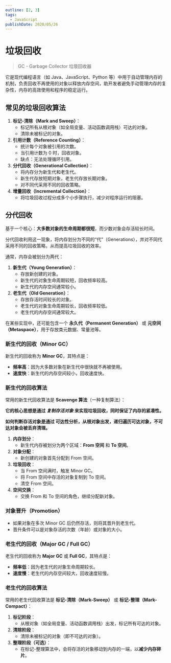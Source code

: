 ```yaml
---
outline: [2, 3]
tags: 
  - JavaScript
publishDate: 2020/05/26
---
```

# 垃圾回收

> GC - Garbage Collector 垃圾回收器
> 

它是现代编程语言（如 Java、JavaScript、Python 等）中用于自动管理内存的机制，负责回收不再使用的对象以释放内存空间，助开发者避免手动管理内存的复杂性，内存的高效使用和程序的稳定运行。

## 常见的垃圾回收算法

1. **标记-清除（Mark and Sweep）**：
    - 标记所有从根对象（如全局变量、活动函数调用栈）可达的对象。
    - 清除未被标记的对象。
2. **引用计数（Reference Counting）**：
    - 统计每个对象被引用的次数。
    - 当引用计数为 0 时，回收对象。
    - 缺点：无法处理循环引用。
3. **分代回收（Generational Collection）**：
    - 将内存分为新生代和老生代。
    - 新生代存放短期对象，老生代存放长期对象。
    - 对不同代采用不同的回收策略。
4. **增量回收（Incremental Collection）**：
    - 将垃圾回收过程分成多个小步骤执行，减少对程序运行的阻塞。

## 分代回收

基于一个核心：**大多数对象的生命周期都很短**，而少数对象会存活较长时间。

分代回收利用这一现象，将内存划分为不同的“代”（Generations），并对不同代采用不同的回收策略，从而提高垃圾回收的效率。

通常，内存会被划分为两代：

1. **新生代（Young Generation）**：
    - 存放新创建的对象。
    - 新生代的对象生命周期较短，回收频率较高。
    - 新生代的内存空间通常较小。
2. **老生代（Old Generation）**：
    - 存放存活时间较长的对象。
    - 老生代的对象生命周期较长，回收频率较低。
    - 老生代的内存空间通常较大。

在某些实现中，还可能包含一个 **永久代（Permanent Generation）** 或 **元空间（Metaspace）**，用于存放类元数据、常量池等。

### **新生代的回收（Minor GC）**

新生代的回收称为 **Minor GC**，其特点是：

- **频率高**：因为大多数对象在新生代中很快就不再被使用。
- **速度快**：新生代的内存空间较小，回收速度快。

### **新生代的回收算法**

常用的新生代回收算法是 **Scavenge 算法**（一种复制算法）：

**它的核心思想是通过 *复制存活对象* 来实现垃圾回收，同时保证了内存的紧凑性。**

**如何判断存活对象是通过 可达性分析，从根对象出发，递归遍历可达对象，不可达对象会被丢弃清理。**

1. **内存划分**：
    - 新生代内存被划分为两个区域：**From 空间** 和 **To 空间**。
2. **对象分配**：
    - 新创建的对象首先分配到 From 空间。
3. **垃圾回收**：
    - 当 From 空间满时，触发 Minor GC。
    - 将 From 空间中存活的对象复制到 To 空间。
    - 清空 From 空间。
4. **空间交换**：
    - 交换 From 和 To 空间的角色，继续分配新对象。

### **对象晋升（Promotion）**

- 如果对象在多次 Minor GC 后仍然存活，则将其晋升到老生代。
- 晋升条件可以是对象存活的次数（年龄）或对象的大小。

### **老生代的回收（Major GC / Full GC）**

老生代的回收称为 **Major GC** 或 **Full GC**，其特点是：

- **频率低**：因为老生代的对象生命周期较长。
- **速度慢**：老生代的内存空间较大，回收速度较慢。

### **老生代的回收算法**

常用的老生代回收算法是 **标记-清除（Mark-Sweep）** 或 **标记-整理（Mark-Compact）**：


1. **标记阶段**：
    - 从根对象（如全局变量、活动函数调用栈）出发，标记所有可达的对象。
2. **清除阶段**：
    - 清除未被标记的对象（即不可达的对象）。
3. **整理阶段（可选）**：
    - 在标记-整理算法中，会将存活的对象移动到内存的一端，以**减少内存碎片**。
    